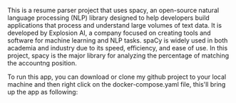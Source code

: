 This is a resume parser project that uses spacy, an open-source natural language processing (NLP) library designed to help developers build applications that process and understand large volumes of text data. It is developed by Explosion AI, a company focused on creating tools and software for machine learning and NLP tasks. spaCy is widely used in both academia and industry due to its speed, efficiency, and ease of use.
In this project, spacy is the major library for analyzing the percentage of matching the accountng position.

To run this app, you can download or clone my github project to your local machine and then right click on the docker-compose.yaml file, this'll bring up the app as following:

